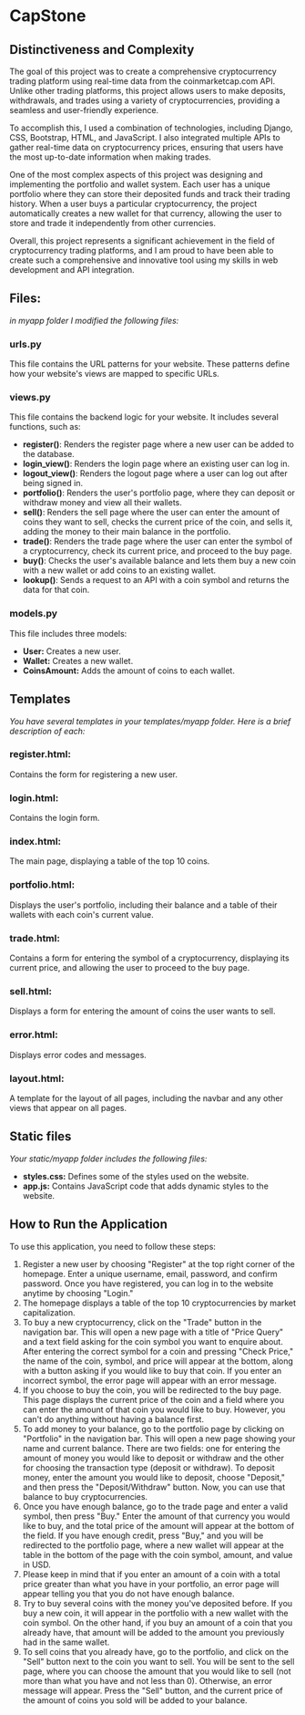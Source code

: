 # CapStone
## Distinctiveness and Complexity

The goal of this project was to create a comprehensive cryptocurrency trading platform using real-time data from the coinmarketcap.com API. Unlike other trading platforms, this project allows users to make deposits, withdrawals, and trades using a variety of cryptocurrencies, providing a seamless and user-friendly experience.

To accomplish this, I used a combination of technologies, including Django, CSS, Bootstrap, HTML, and JavaScript. I also integrated multiple APIs to gather real-time data on cryptocurrency prices, ensuring that users have the most up-to-date information when making trades.

One of the most complex aspects of this project was designing and implementing the portfolio and wallet system. Each user has a unique portfolio where they can store their deposited funds and track their trading history. When a user buys a particular cryptocurrency, the project automatically creates a new wallet for that currency, allowing the user to store and trade it independently from other currencies.

Overall, this project represents a significant achievement in the field of cryptocurrency trading platforms, and I am proud to have been able to create such a comprehensive and innovative tool using my skills in web development and API integration.



## Files:


*in myapp folder I modified the following files:*
### urls.py

This file contains the URL patterns for your website. These patterns define how your website's views are mapped to specific URLs.

### views.py 

This file contains the backend logic for your website. It includes several functions, such as:

* **register()**: Renders the register page where a new user can be added to the database.
* **login_view()**: Renders the login page where an existing user can log in.
* **logout_view()**: Renders the logout page where a user can log out after being signed in.
* **portfolio()**: Renders the user's portfolio page, where they can deposit or withdraw money and view all their wallets.
* **sell()**: Renders the sell page where the user can enter the amount of coins they want to sell, checks the current price of the coin, and sells it, adding the money to their main balance in the portfolio.
* **trade()**: Renders the trade page where the user can enter the symbol of a cryptocurrency, check its current price, and proceed to the buy page.
* **buy()**: Checks the user's available balance and lets them buy a new coin with a new wallet or add coins to an existing wallet.
* **lookup()**: Sends a request to an API with a coin symbol and returns the data for that coin.


### models.py

This file includes three models:

* **User:** Creates a new user.
* **Wallet:** Creates a new wallet.
* **CoinsAmount:** Adds the amount of coins to each wallet.

## Templates
*You have several templates in your templates/myapp folder. Here is a brief description of each:*

### register.html:
Contains the form for registering a new user.
### login.html:
Contains the login form.
### index.html:
The main page, displaying a table of the top 10 coins.
### portfolio.html:
Displays the user's portfolio, including their balance and a table of their wallets with each coin's current value.
### trade.html:
Contains a form for entering the symbol of a cryptocurrency, displaying its current price, and allowing the user to proceed to the buy page.
### sell.html:
Displays a form for entering the amount of coins the user wants to sell.
### error.html:
Displays error codes and messages.
### layout.html:
A template for the layout of all pages, including the navbar and any other views that appear on all pages.

## Static files
*Your static/myapp folder includes the following files:*

* **styles.css:** Defines some of the styles used on the website.
* **app.js:** Contains JavaScript code that adds dynamic styles to the website.

## How to Run the Application
To use this application, you need to follow these steps:

1. Register a new user by choosing "Register" at the top right corner of the homepage. Enter a unique username, email, password, and confirm password. Once you have registered, you can log in to the website anytime by choosing "Login."
2. The homepage displays a table of the top 10 cryptocurrencies by market capitalization.
3. To buy a new cryptocurrency, click on the "Trade" button in the navigation bar. This will open a new page with a title of "Price Query" and a text field asking for the coin symbol you want to enquire about. After entering the correct symbol for a coin and pressing "Check Price," the name of the coin, symbol, and price will appear at the bottom, along with a button asking if you would like to buy that coin. If you enter an incorrect symbol, the error page will appear with an error message.
4. If you choose to buy the coin, you will be redirected to the buy page. This page displays the current price of the coin and a field where you can enter the amount of that coin you would like to buy. However, you can't do anything without having a balance first.
5. To add money to your balance, go to the portfolio page by clicking on "Portfolio" in the navigation bar. This will open a new page showing your name and current balance. There are two fields: one for entering the amount of money you would like to deposit or withdraw and the other for choosing the transaction type (deposit or withdraw). To deposit money, enter the amount you would like to deposit, choose "Deposit," and then press the "Deposit/Withdraw" button. Now, you can use that balance to buy cryptocurrencies.
6. Once you have enough balance, go to the trade page and enter a valid symbol, then press "Buy." Enter the amount of that currency you would like to buy, and the total price of the amount will appear at the bottom of the field. If you have enough credit, press "Buy," and you will be redirected to the portfolio page, where a new wallet will appear at the table in the bottom of the page with the coin symbol, amount, and value in USD.
7. Please keep in mind that if you enter an amount of a coin with a total price greater than what you have in your portfolio, an error page will appear telling you that you do not have enough balance.
8. Try to buy several coins with the money you've deposited before. If you buy a new coin, it will appear in the portfolio with a new wallet with the coin symbol. On the other hand, if you buy an amount of a coin that you already have, that amount will be added to the amount you previously had in the same wallet.
9. To sell coins that you already have, go to the portfolio, and click on the "Sell" button next to the coin you want to sell. You will be sent to the sell page, where you can choose the amount that you would like to sell (not more than what you have and not less than 0). Otherwise, an error message will appear. Press the "Sell" button, and the current price of the amount of coins you sold will be added to your balance.